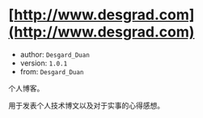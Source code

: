 [http://www.desgrad.com](http://www.desgrad.com)
============
+ author: `Desgard_Duan`
+ version: `1.0.1`
+ from: `Desgard_Duan`

个人博客。

用于发表个人技术博文以及对于实事的心得感想。
